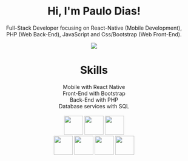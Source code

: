 <div align="center">
<h1>Hi, I'm Paulo Dias!</h1>

Full-Stack Developer focusing on React-Native (Mobile Development),<br> PHP (Web Back-End), JavaScript and Css/Bootstrap (Web Front-End).



 
<img align="center" src="http://github-readme-streak-stats.herokuapp.com?user=paulosvdd05&theme=transparent" />
<br>




  <div>
      <h1>Skills</h1>
      Mobile with React Native<br>
      Front-End with Bootstrap<br>
      Back-End with PHP<br>
      Database services with SQL<br>
  </div>
  <br>
 
  <div>
    <img height='50em' src="https://cdn.worldvectorlogo.com/logos/logo-javascript.svg">
    <img height='50em' src="https://cdn.worldvectorlogo.com/logos/react-2.svg">
    <img height='50em' src="https://cdn.worldvectorlogo.com/logos/typescript.svg">
    <br>
    <img height='50em' src='https://cdn.worldvectorlogo.com/logos/php-1.svg'>
    <img height='50em' src="https://cdn.worldvectorlogo.com/logos/html-1.svg">
    <img height='50em' src='https://cdn.worldvectorlogo.com/logos/css-3.svg'>
    <img height='50em' src='https://cdn.worldvectorlogo.com/logos/bootstrap-5-1.svg'>
  
    
  </div>
    </div>
  


 
